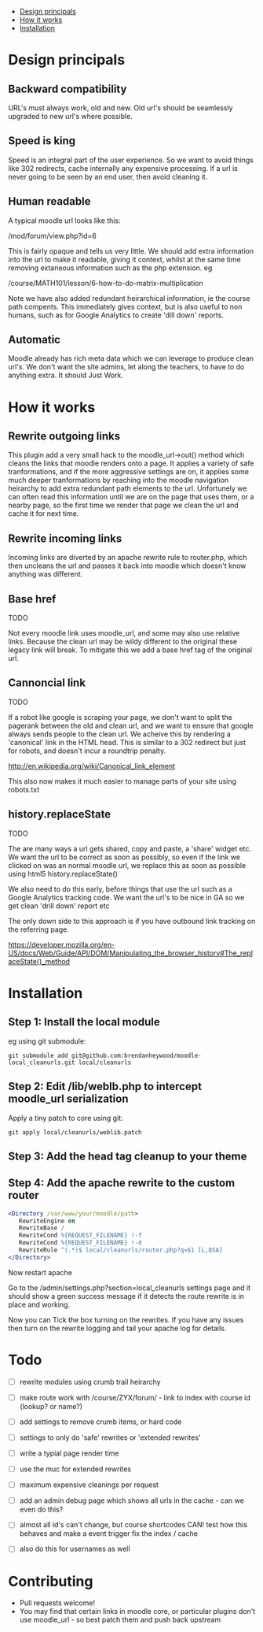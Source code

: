* [Design principals](#design-principals)
* [How it works](#how-it-works)
* [Installation](#installation)

Design principals
=================

Backward compatibility
----------------------
URL's must always work, old and new. Old url's should be seamlessly upgraded to new url's where possible.

Speed is king
-------------
Speed is an integral part of the user experience. So we want to avoid things like 302 redirects, cache internally any expensive processing. If a url is never going to be seen by an end user, then avoid cleaning it.

Human readable
--------------
A typical moodle url looks like this:

/mod/forum/view.php?id=6

This is fairly opaque and tells us very little. We should add extra information into the url to make it readable, giving it context, whilst at the same time removing extaneous information such as the php extension. eg

/course/MATH101/lesson/6-how-to-do-matrix-multiplication

Note we have also added redundant heirarchical information, ie the course path compents. This immediately gives context, but is also useful to non humans, such as for Google Analytics to create 'dill down' reports.

Automatic
---------
Moodle already has rich meta data which we can leverage to produce clean url's. We don't want the site admins, let along the teachers, to have to do anything extra. It should Just Work.

How it works
============

Rewrite outgoing links
----------------------

This plugin add a very small hack to the moodle_url->out() method which cleans the links that moodle
renders onto a page. It applies a variety of safe tranformations, and if the more aggressive settings
are on, it applies some much deeper tranformations by reaching into the moodle navigation heirarchy to
add extra redundant path elements to the url. Unfortunely we can often read this information until we
are on the page that uses them, or a nearby page, so the first time we render that page we clean the
url and cache it for next time.

Rewrite incoming links
----------------------

Incoming links are diverted by an apache rewrite rule to router.php, which then uncleans the url and
passes it back into moodle which doesn't know anything was different.

Base href
---------
TODO

Not every moodle link uses moodle_url, and some may also use relative links. Because the clean url may be
wildy different to the original these legacy link will break. To mitigate this we add a base href tag of
the original url.


Cannoncial link
---------------
TODO

If a robot like google is scraping your page, we don't want to split the pagerank between the old
and clean url, and we want to ensure that google always sends people to the clean url. We acheive
this by rendering a 'canonical' link in the HTML head. This is similar to a 302 redirect but just
for robots, and doesn't incur a roundtrip penalty.

http://en.wikipedia.org/wiki/Canonical_link_element

This also now makes it much easier to manage parts of your site using robots.txt


history.replaceState
--------------------
TODO

The are many ways a url gets shared, copy and paste, a 'share' widget etc. We want the url to be
correct as soon as possibly, so even if the link we clicked on was an normal moodle url, we replace
this as soon as possible using html5 history.replaceState()

We also need to do this early, before things that use the url such as a Google Analytics tracking
code. We want the url's to be nice in GA so we get clean 'drill down' report etc

The only down side to this approach is if you have outbound link tracking on the referring page.

https://developer.mozilla.org/en-US/docs/Web/Guide/API/DOM/Manipulating_the_browser_history#The_replaceState()_method

Installation
============

Step 1: Install the local module
--------------------------------

eg using git submodule:

```shell
git submodule add git@github.com:brendanheywood/moodle-local_cleanurls.git local/cleanurls
```


Step 2: Edit /lib/weblb.php to intercept moodle_url serialization
-----------------------------------------------------------------

Apply a tiny patch to core using git:

```
git apply local/cleanurls/weblib.patch
```


Step 3: Add the head tag cleanup to your theme
----------------------------------------------


Step 4: Add the apache rewrite to the custom router
---------------------------------------------------

```apache
<Directory /var/www/your/moodle/path>
   RewriteEngine on
   RewriteBase /
   RewriteCond %{REQUEST_FILENAME} !-f
   RewriteCond %{REQUEST_FILENAME} !-d
   RewriteRule ^(.*)$ local/cleanurls/router.php?q=$1 [L,QSA]
</Directory>
```

Now restart apache

Go to the /admin/settings.php?section=local_cleanurls settings page and it should
show a green success message if it detects the route rewrite is in place and working.

Now you can Tick the box turning on the rewrites. If you have any issues then turn
on the rewrite logging and tail your apache log for details.


Todo
====

* [ ] rewrite modules using crumb trail heirarchy
* [ ] make route work with /course/ZYX/forum/ - link to index with course id (lookup? or name?)
* [ ] add settings to remove crumb items, or hard code
* [ ] settings to only do 'safe' rewrites or 'extended rewrites'
* [ ] write a typial page render time
* [ ] use the muc for extended rewrites
* [ ] maximum expensive cleanings per request
* [ ] add an admin debug page which shows all urls in the cache - can we even do this?
* [ ] almost all id's can't change, but course shortcodes CAN! test how this behaves and make a event trigger fix the index / cache
* [ ] also do this for usernames as well


Contributing
============

* Pull requests welcome!
* You may find that certain links in moodle core, or particular plugins don't use moodle_url - so best patch them and push back upstream


